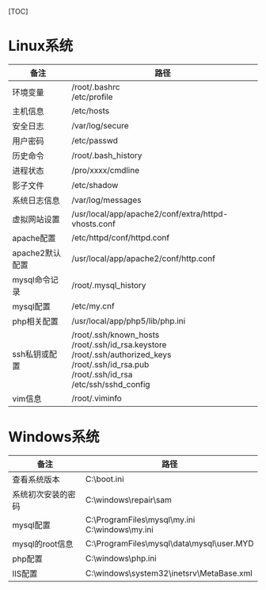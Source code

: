 [TOC]

# Linux系统

| 备注            | 路径                                                         |
| --------------- | ------------------------------------------------------------ |
| 环境变量        | /root/.bashrc<br>/etc/profile                                |
| 主机信息        | /etc/hosts                                                   |
| 安全日志        | /var/log/secure                                              |
| 用户密码        | /etc/passwd                                                  |
| 历史命令        | /root/.bash_history                                          |
| 进程状态        | /pro/xxxx/cmdline                                            |
| 影子文件        | /etc/shadow                                                  |
| 系统日志信息    | /var/log/messages                                            |
| 虚拟网站设置    | /usr/local/app/apache2/conf/extra/httpd-vhosts.conf          |
| apache配置      | /etc/httpd/conf/httpd.conf                                   |
| apache2默认配置 | /usr/local/app/apache2/conf/http.conf                        |
| mysql命令记录   | /root/.mysql_history                                         |
| mysql配置       | /etc/my.cnf                                                  |
| php相关配置     | /usr/local/app/php5/lib/php.ini                              |
| ssh私钥或配置   | /root/.ssh/known_hosts<br>/root/.ssh/id_rsa.keystore<br>/root/.ssh/authorized_keys<br>/root/.ssh/id_rsa.pub<br>/root/.ssh/id_rsa<br>/etc/ssh/sshd_config |
| vim信息         | /root/.viminfo                                               |




# Windows系统

| 备注               | 路径                                              |
| ------------------ | ------------------------------------------------- |
| 查看系统版本       | C:\boot.ini                                       |
| 系统初次安装的密码 | C:\windows\repair\sam                             |
| mysql配置          | C:\ProgramFiles\mysql\my.ini<br>C:\windows\my.ini |
| mysql的root信息    | C:\ProgramFiles\mysql\data\mysql\user.MYD         |
| php配置            | C:\windows\php.ini                                |
| IIS配置            | C:\windows\system32\inetsrv\MetaBase.xml          |





